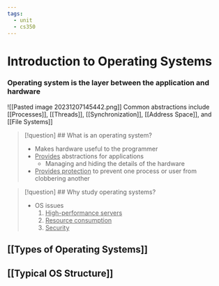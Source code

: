 ```yaml
---
tags:
  - unit
  - cs350
---
```

# Introduction to Operating Systems
### **Operating system is the layer between the application and hardware**

![[Pasted image 20231207145442.png]]
Common abstractions include [[Processes]], [[Threads]], [[Synchronization]], [[Address Space]], and [[File Systems]]


> [!question] ## What is an operating system?
> * Makes hardware useful to the programmer
> * <u>Provides</u> abstractions for applications
> 	* Managing and hiding the details of the hardware
> * <u>Provides protection</u> to prevent one process or user from clobbering another


> [!question] ## Why study operating systems?
> * OS issues
>	1. <u>High-performance servers</u>
>	2. <u>Resource consumption</u>
>	3. <u>Security</u>

## [[Types of Operating Systems]]
## [[Typical OS Structure]]
